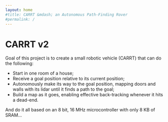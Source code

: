 ```yaml
---
layout: home
#title: CARRT &mdash; an Autonomous Path-Finding Rover
#permalink: /
---
```


# CARRT v2

Goal of this project is to create a small robotic vehicle (CARRT) that can do the following:

- Start in one room of a house;
- Receive a goal position relative to its current position;
- Autonomously make its way to the goal position, mapping doors and walls with its lidar until it finds a path to the goal;
- Build a map as it goes, enabling effective back-tracking whenever it hits a dead-end.

And do it all based on an 8 bit, 16 MHz microcontroller with only 8 KB of SRAM...
